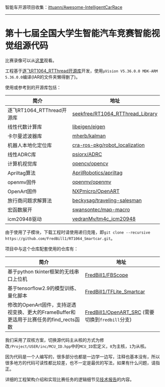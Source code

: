 智能车开源项目收集：[ittuann/Awesome-IntelligentCarRace](https://github.com/ittuann/Awesome-IntelligentCarRace)

---

# 第十七届全国大学生智能汽车竞赛智能视觉组源代码

比赛录像可以从[这里](https://www.bilibili.com/video/BV1eB4y1x76N)观看。

工程基于[逐飞RT1064_RTThread开源库](https://gitee.com/seekfree/RT1064_RTThread_Library.git)开发，使用`μVision V5.36.0.0 MDK-ARM 5.36.0.0`编译(IAR的文件夹懒得删了)。

使用或参考到的开源库包括：

| 简介                      | 地址                                                                                       |
| ------------------------- | ------------------------------------------------------------------------------------------ |
| 逐飞RT1064_RTThread开源库 | [seekfree/RT1064_RTThread_Library](https://gitee.com/seekfree/RT1064_RTThread_Library.git) |
| 线性代数计算库            | [libeigen/eigen](https://gitlab.com/libeigen/eigen.git)                                    |
| 卡尔曼滤波器库            | [mherb/kalman](https://github.com/mherb/kalman.git)                                        |
| 机器人本地化定位库        | [cra-ros-pkg/robot_localization](https://github.com/cra-ros-pkg/robot_localization.git)    |
| 线性ADRC库                | [psiorx/ADRC](https://github.com/psiorx/ADRC.git)                                          |
| 计算机视觉库              | [opencv/opencv](https://github.com/opencv/opencv.git)                                      |
| Apriltag算法              | [AprilRobotics/apriltag](https://github.com/AprilRobotics/apriltag.git)                    |
| openmv固件                | [openmv/openmv](https://github.com/openmv/openmv.git)                                      |
| OpenArt固件               | [NXPmicro/OpenART](https://github.com/NXPmicro/OpenART.git)                                |
| 旅行商问题求解算法        | [beckysag/traveling-salesman](https://github.com/beckysag/traveling-salesman.git)          |
| 宏函数展开                | [swansontec/map-macro](https://github.com/swansontec/map-macro.git)                        |
| icm20948驱动              | [vedranMv/tm4c_icm20948](https://github.com/vedranMv/tm4c_icm20948.git)                    |

由于使用了子模块，下载工程时请使用递归克隆，即`git clone --recursive https://github.com/FredBill1/RT1064_Smartcar.git`。

项目中与这个仓库配套使用的仓库有：

| 简介                                                                                   | 地址                                                                                              |
| -------------------------------------------------------------------------------------- | ------------------------------------------------------------------------------------------------- |
| 基于python tkinter框架的无线串口上位机                                                 | [FredBill1/FBScope](https://github.com/FredBill1/FBScope.git)                                     |
| 基于tensorflow2.9的模型训练、量化脚本                                                  | [FredBill1/TFLite_Smartcar](https://github.com/FredBill1/TFLite_Smartcar.git)                     |
| 修改的OpenArt固件，支持逆透视变换、更大的FrameBuffer和更适用于比赛任务的find_rects函数 | [FredBill1/OpenART_SRC](https://github.com/FredBill1/OpenART_SRC.git)  (需要切换到`fredbill`分支) |

我们采用了双核方案，切换源代码主从核的方式为修改`/Project/USER/inc/MCU_ID.hpp`中的`MCU_ID`宏定义，`0`为主核，`1`为从核。

因为代码是一个人编写的，很多部分也都是一边学一边写，注释也基本没有，所以很多地方的代码可读性都比较差，也不一定是最优的写法，如果有什么问题，请指正。

详细的工程架构介绍和实现比赛任务的逻辑细节见[技术报告](中国矿业大学（北京）_地灵殿的装修队_智能视觉组.pdf)的内容。
